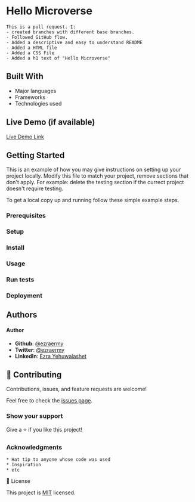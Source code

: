 
# Hello Microverse

    This is a pull request. I:
    - created branches with different base branches.
    - Followed GitHub flow.
    - Added a descriptive and easy to understand README
    - Added a HTML file
    - Added a CSS File
    - Added a h1 text of "Hello Microverse"

## Built With

   * Major languages
   * Frameworks
   * Technologies used

## Live Demo (if available)

[Live Demo Link](https://livedemo.com/)
## Getting Started

This is an example of how you may give instructions on setting up your project locally. Modify this file to match your project, remove sections that don't apply. For example: delete the testing section if the currect project doesn't require testing.

To get a local copy up and running follow these simple example steps.
### Prerequisites
### Setup
### Install
### Usage
### Run tests
### Deployment
## Authors

#### Author

   * **Github**: [@ezraermy](https://github.com/)
   * **Twitter**: [@ezraermy](https://twitter.com/)
   * **LinkedIn**: [Ezra Yehuwalashet](https://linkedin.com/)



## :handshake: Contributing

Contributions, issues, and feature requests are welcome!

Feel free to check the [issues page](https://github.com/microverseinc/readme-template/issues).
### Show your support

Give a ⭐ if you like this project!
### Acknowledgments

    * Hat tip to anyone whose code was used
    * Inspiration
    * etc

📝 License

This project is [MIT](https://github.com/microverseinc/readme-template/blob/master/LICENSE) licensed.
